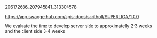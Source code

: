206172686_207945841_313304578

https://app.swaggerhub.com/apis-docs/saritholl/SUPERLIGA/1.0.0

We evaluate the time to develop server side to approximatelly 2-3 weeks and the client side 3-4 weeks 
